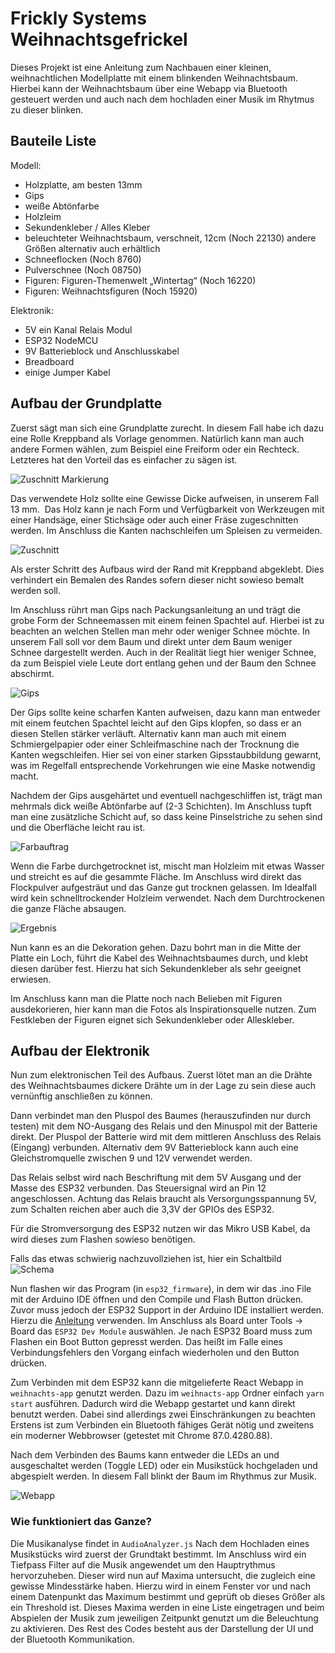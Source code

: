 # Frickly Systems Weihnachtsgefrickel

Dieses Projekt ist eine Anleitung zum Nachbauen einer kleinen, weihnachtlichen Modellplatte mit einem blinkenden Weihnachtsbaum.
Hierbei kann der Weihnachtsbaum über eine Webapp via Bluetooth gesteuert werden und auch nach dem hochladen einer Musik im Rhytmus zu dieser blinken.

## Bauteile Liste

Modell:
* Holzplatte, am besten 13mm
* Gips
* weiße Abtönfarbe
* Holzleim
* Sekundenkleber / Alles Kleber
* beleuchteter Weihnachtsbaum, verschneit, 12cm (Noch 22130) andere Größen alternativ auch erhältlich
* Schneeflocken (Noch 8760)
* Pulverschnee (Noch 08750)
* Figuren: Figuren-Themenwelt „Wintertag“ (Noch 16220)
* Figuren: Weihnachtsfiguren (Noch 15920)


Elektronik:
* 5V ein Kanal Relais Modul
* ESP32 NodeMCU
* 9V Batterieblock und Anschlusskabel
* Breadboard
* einige Jumper Kabel

## Aufbau der Grundplatte

Zuerst sägt man sich eine Grundplatte zurecht. In diesem Fall habe ich dazu eine Rolle Kreppband als Vorlage genommen. Natürlich kann man auch andere Formen wählen, zum Beispiel eine Freiform oder ein Rechteck. Letzteres hat den Vorteil das es einfacher zu sägen ist.

![Zuschnitt Markierung](./imgs/zuschnitt-1.jpg "Markierung der Grundplatte")

Das verwendete Holz sollte eine Gewisse Dicke aufweisen, in unserem Fall 13 mm. 
Das Holz kann je nach Form und Verfügbarkeit von Werkzeugen mit einer Handsäge, einer Stichsäge oder auch einer Fräse zugeschnitten werden. Im Anschluss die Kanten nachschleifen um Spleisen zu vermeiden.

![Zuschnitt](./imgs/zuschnitt-2.jpg "Zuschnitt des Holzes")

Als erster Schritt des Aufbaus wird der Rand mit Kreppband abgeklebt. Dies verhindert ein Bemalen des Randes sofern dieser nicht sowieso bemalt werden soll.

Im Anschluss rührt man Gips nach Packungsanleitung an und trägt die grobe Form der Schneemassen mit einem feinen Spachtel auf. Hierbei ist zu beachten an welchen Stellen man mehr oder weniger Schnee möchte. In unserem Fall soll vor dem Baum und direkt unter dem Baum weniger Schnee dargestellt werden. Auch in der Realität liegt hier weniger Schnee, da zum Beispiel viele Leute dort entlang gehen und der Baum den Schnee abschirmt.

![Gips](imgs/auftrag-gips.jpg "Auftrag des Gipses")

Der Gips sollte keine scharfen Kanten aufweisen, dazu kann man entweder mit einem feutchen Spachtel leicht auf den Gips klopfen, so dass er an diesen Stellen stärker verläuft. Alternativ kann man auch mit einem Schmiergelpapier oder einer Schleifmaschine nach der Trocknung die Kanten wegschleifen. Hier sei von einer starken Gipsstaubbildung gewarnt, was im Regelfall entsprechende Vorkehrungen wie eine Maske notwendig macht.

Nachdem der Gips ausgehärtet und eventuell nachgeschliffen ist, trägt man mehrmals dick weiße Abtönfarbe auf (2-3 Schichten). Im Anschluss tupft man eine zusätzliche Schicht auf, so dass keine Pinselstriche zu sehen sind und die Oberfläche leicht rau ist.

![Farbauftrag](imgs/bemalung.jpg)

Wenn die Farbe durchgetrocknet ist, mischt man Holzleim mit etwas Wasser und streicht es auf die gesammte Fläche. Im Anschluss wird direkt das Flockpulver aufgesträut und das Ganze gut trocknen gelassen. Im Idealfall wird kein schnelltrockender Holzleim verwendet. Nach dem Durchtrockenen die ganze Fläche absaugen.

![Ergebnis](imgs/stellprobe.jpg "Ergebnis mit einigen Figuren und noch etwas statischen Schneeflocken")


Nun kann es an die Dekoration gehen. Dazu bohrt man in die Mitte der Platte ein Loch, führt die Kabel des Weihnachtsbaumes durch, und klebt diesen darüber fest. Hierzu hat sich Sekundenkleber als sehr geeignet erwiesen.

Im Anschluss kann man die Platte noch nach Belieben mit Figuren ausdekorieren, hier kann man die Fotos als Inspirationsquelle nutzen. Zum Festkleben der Figuren eignet sich Sekundenkleber oder Alleskleber.

## Aufbau der Elektronik

Nun zum elektronischen Teil des Aufbaus. Zuerst lötet man an die Drähte des Weihnachtsbaumes dickere Drähte um in der Lage zu sein diese auch vernünftig anschließen zu können.

Dann verbindet man den Pluspol des Baumes (herauszufinden nur durch testen) mit dem NO-Ausgang des Relais und den Minuspol mit der Batterie direkt. Der Pluspol der Batterie wird mit dem mittleren Anschluss des Relais (Eingang) verbunden. Alternativ dem 9V Batterieblock kann auch eine Gleichstromquelle zwischen 9 und 12V verwendet werden.

Das Relais selbst wird nach Beschriftung mit dem 5V Ausgang und der Masse des ESP32 verbunden. Das Steuersignal wird an Pin 12 angeschlossen. Achtung das Relais braucht als Versorgungsspannung 5V, zum Schalten reichen aber auch die 3,3V der GPIOs des ESP32.

Für die Stromversorgung des ESP32 nutzen wir das Mikro USB Kabel, da wird dieses zum Flashen sowieso benötigen.

Falls das etwas schwierig nachzuvollziehen ist, hier ein Schaltbild
![Schema](./imgs/Schematic.png "Aufbau Elektronik")

Nun flashen wir das Program (in `esp32_firmware`), in dem wir das .ino File mit der Arduino IDE öffnen und den Compile und Flash Button drücken. Zuvor muss jedoch der ESP32 Support in der Arduino IDE installiert werden. Hierzu die [Anleitung](https://github.com/espressif/arduino-esp32/blob/master/docs/arduino-ide/boards_manager.md) verwenden. Im Anschluss als Board unter Tools -> Board das `ESP32 Dev Module` auswählen. Je nach ESP32 Board muss zum Flashen ein Boot Button gepresst werden. Das heißt im Falle eines Verbindungsfehlers den Vorgang einfach wiederholen und den Button drücken.

Zum Verbinden mit dem ESP32 kann die mitgelieferte React Webapp in `weihnachts-app` genutzt werden. Dazu im `weihnacts-app` Ordner einfach `yarn start` ausführen. 
Dadurch wird die Webapp gestartet und kann direkt benutzt werden. Dabei sind allerdings zwei Einschränkungen zu beachten
Erstens ist zum Verbinden ein Bluetooth fähiges Gerät nötig und zweitens ein moderner Webbrowser (getestet mit Chrome 87.0.4280.88).

Nach dem Verbinden des Baums kann entweder die LEDs an und ausgeschaltet werden (Toggle LED) oder ein Musikstück hochgeladen und abgespielt werden. In diesem Fall blinkt der Baum im Rhythmus zur Musik.

![Webapp](./imgs/webapp.png "Screenshot Webapp")

### Wie funktioniert das Ganze?
Die Musikanalyse findet in `AudioAnalyzer.js` Nach dem Hochladen eines Musikstücks wird zuerst der Grundtakt bestimmt. Im Anschluss wird ein Tiefpass Filter auf die Musik angewendet um den Hauptrythmus hervorzuheben. Dieser wird nun auf Maxima untersucht, die zugleich eine gewisse Mindesstärke haben. Hierzu wird in einem Fenster vor und nach einem Datenpunkt das Maximum bestimmt und geprüft ob dieses Größer als ein Threshold ist. Dieses Maxima werden in eine Liste eingetragen und beim Abspielen der Musik zum jeweiligen Zeitpunkt genutzt um die Beleuchtung zu aktivieren. Des Rest des Codes besteht aus der Darstellung der UI und der Bluetooth Kommunikation.